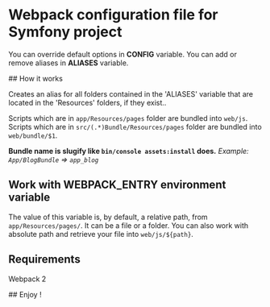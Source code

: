 # Webpack configuration file for Symfony project

You can override default options in __CONFIG__ variable.
You can add or remove aliases in __ALIASES__ variable.

## How it works

Creates an alias for all folders contained in the 'ALIASES' variable that are located in the 'Resources' folders, if they exist..

Scripts which are in `app/Resources/pages` folder are bundled into `web/js`.
Scripts which are in `src/(.*)Bundle/Resources/pages` folder are bundled into `web/bundle/$1`.

__Bundle name is slugify like `bin/console assets:install` does.__
_Example: `App/BlogBundle` => `app_blog`_

## Work with WEBPACK_ENTRY environment variable

The value of this variable is, by default, a relative path, from `app/Resources/pages/`.
It can be a file or a folder.
You can also work with absolute path and retrieve your file into `web/js/${path}`.

## Requirements

Webpack 2

## Enjoy !